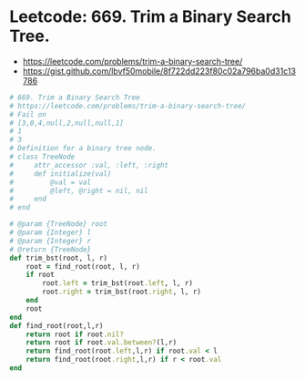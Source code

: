 # Leetcode: 669. Trim a Binary Search Tree.  

- https://leetcode.com/problems/trim-a-binary-search-tree/
- https://gist.github.com/lbvf50mobile/8f722dd223f80c02a796ba0d31c13786

```Ruby
# 669. Trim a Binary Search Tree
# https://leetcode.com/problems/trim-a-binary-search-tree/
# Fail on
# [3,0,4,null,2,null,null,1]
# 1
# 3
# Definition for a binary tree node.
# class TreeNode
#     attr_accessor :val, :left, :right
#     def initialize(val)
#         @val = val
#         @left, @right = nil, nil
#     end
# end

# @param {TreeNode} root
# @param {Integer} l
# @param {Integer} r
# @return {TreeNode}
def trim_bst(root, l, r)
    root = find_root(root, l, r)
    if root
        root.left = trim_bst(root.left, l, r)
        root.right = trim_bst(root.right, l, r)
    end
    root
end
def find_root(root,l,r)
    return root if root.nil?
    return root if root.val.between?(l,r)
    return find_root(root.left,l,r) if root.val < l
    return find_root(root.right,l,r) if r < root.val
end
```
